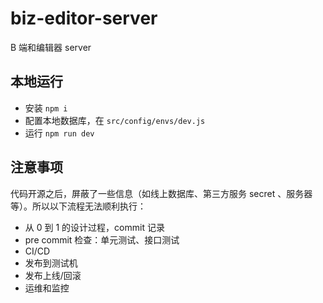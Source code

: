 # biz-editor-server

B 端和编辑器 server 

## 本地运行

-   安装 `npm i`
-   配置本地数据库，在 `src/config/envs/dev.js`
-   运行 `npm run dev`

## 注意事项

代码开源之后，屏蔽了一些信息（如线上数据库、第三方服务 secret 、服务器等）。所以以下流程无法顺利执行：

-   从 0 到 1 的设计过程，commit 记录
-   pre commit 检查：单元测试、接口测试
-   CI/CD
-   发布到测试机
-   发布上线/回滚
-   运维和监控

